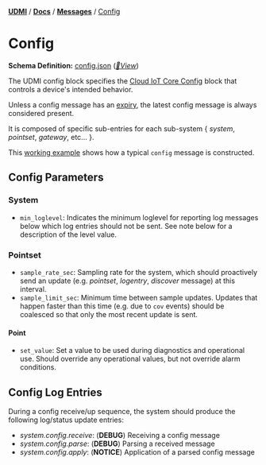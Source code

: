 [**UDMI**](../../) / [**Docs**](../) / [**Messages**](./) / [Config](#)

# Config

**Schema Definition:** [config.json](../../schema/config.json)
 ([_🧬View_](../../gencode/docs/config.html))

The UDMI config block specifies the
[Cloud IoT Core Config](https://cloud.google.com/iot/docs/how-tos/config/configuring-devices)
block that controls a device's intended behavior.

Unless a config message has an [expiry](../specs/sequences/writeback.md#value-expiration), the latest
config message is always considered present.

It is composed of specific sub-entries for each sub-system { _system_, _pointset_, _gateway_, etc... }.

This [working example](../../tests/config.tests/example.json) shows how a typical `config` message
is constructed.

## Config Parameters

### System
* `min_loglevel`: Indicates the minimum loglevel for reporting log messages below which log entries
should not be sent. See note below for a description of the level value.

### Pointset

* `sample_rate_sec`: Sampling rate for the system, which should proactively send an
update (e.g. _pointset_, _logentry_, _discover_ message) at this interval.
* `sample_limit_sec`: Minimum time between sample updates. Updates that happen faster than this time
(e.g. due to `cov` events) should be coalesced so that only the most recent update is sent.

#### Point

* `set_value`: Set a value to be used during diagnostics and operational use. Should
override any operational values, but not override alarm conditions.

## Config Log Entries

During a config receive/up sequence, the system should produce the following log/status update entries:
* _system.config.receive_: (**DEBUG**) Receiving a config message
* _system.config.parse_: (**DEBUG**) Parsing a received message
* _system.config.apply_: (**NOTICE**) Application of a parsed config message

